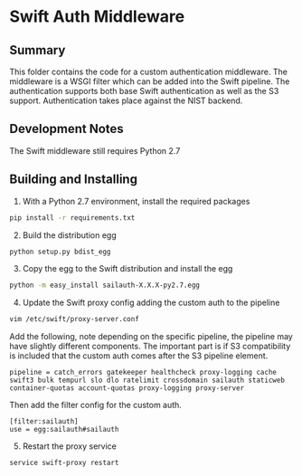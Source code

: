 # Swift Auth Middleware

## Summary

This folder contains the code for a custom authentication middleware. The
middleware is a WSGI filter which can be added into the Swift pipeline. The
authentication supports both base Swift authentication as well as the S3
support. Authentication takes place against the NIST backend.

## Development Notes

The Swift middleware still requires Python 2.7

## Building and Installing

1. With a Python 2.7 environment, install the required packages

```bash
pip install -r requirements.txt
```

2. Build the distribution egg

```bash
python setup.py bdist_egg
```

3. Copy the egg to the Swift distribution and install the egg

```bash
python -m easy_install sailauth-X.X.X-py2.7.egg
```

4. Update the Swift proxy config adding the custom auth to the pipeline

```bash
vim /etc/swift/proxy-server.conf
```

Add the following, note depending on the specific pipeline, the pipeline
may have slightly different components. The important part is if S3
compatibility is included that the custom auth comes after the S3 pipeline
element.

```
pipeline = catch_errors gatekeeper healthcheck proxy-logging cache swift3 bulk tempurl slo dlo ratelimit crossdomain sailauth staticweb container-quotas account-quotas proxy-logging proxy-server
```

Then add the filter config for the custom auth.

```
[filter:sailauth]
use = egg:sailauth#sailauth
```

5. Restart the proxy service

```bash
service swift-proxy restart
```
